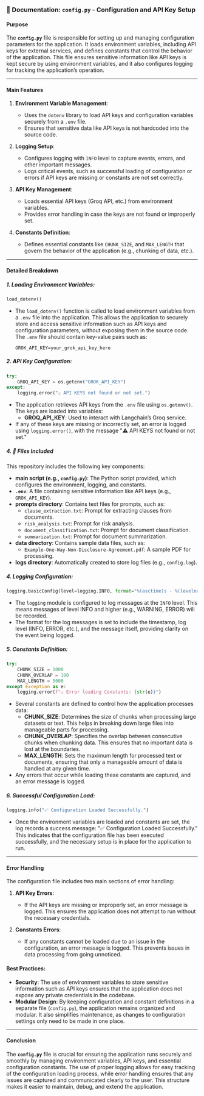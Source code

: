 ### **📄 Documentation: `config.py` - Configuration and API Key Setup**

#### **Purpose**
The **`config.py`** file is responsible for setting up and managing configuration parameters for the application. It loads environment variables, including API keys for external services, and defines constants that control the behavior of the application. This file ensures sensitive information like API keys is kept secure by using environment variables, and it also configures logging for tracking the application’s operation.

---

#### **Main Features**
1. **Environment Variable Management**:
   - Uses the `dotenv` library to load API keys and configuration variables securely from a `.env` file.
   - Ensures that sensitive data like API keys is not hardcoded into the source code.

2. **Logging Setup**:
   - Configures logging with `INFO` level to capture events, errors, and other important messages.
   - Logs critical events, such as successful loading of configuration or errors if API keys are missing or constants are not set correctly.

3. **API Key Management**:
   - Loads essential API keys (Groq API, etc.) from environment variables.
   - Provides error handling in case the keys are not found or improperly set.

4. **Constants Definition**:
   - Defines essential constants like `CHUNK_SIZE`, and `MAX_LENGTH` that govern the behavior of the application (e.g., chunking of data, etc.).

---

#### **Detailed Breakdown**

##### 1. **Loading Environment Variables**:
```python
load_dotenv()
```
- The `load_dotenv()` function is called to load environment variables from a `.env` file into the application. This allows the application to securely store and access sensitive information such as API keys and configuration parameters, without exposing them in the source code. The `.env` file should contain key-value pairs such as:
    ```
    GROK_API_KEY=your_grok_api_key_here
    ```

##### 2. **API Key Configuration**:
```python
try:
    GROQ_API_KEY = os.getenv("GROK_API_KEY")
except:
    logging.error("⚠️ API KEYS not found or not set.")
```
- The application retrieves API keys from the `.env` file using `os.getenv()`. The keys are loaded into variables:
    - **GROQ_API_KEY**: Used to interact with Langchain’s Groq service.
- If any of these keys are missing or incorrectly set, an error is logged using `logging.error()`, with the message "⚠️ API KEYS not found or not set."

##### 4. 📂 Files Included

This repository includes the following key components:

- **main script (e.g., `config.py`)**: The Python script provided, which configures the environment, logging, and constants.
- **`.env`**: A file containing sensitive information like API keys (e.g., `GROK_API_KEY`).
- **prompts directory**: Contains text files for prompts, such as:
  - `clause_extraction.txt`: Prompt for extracting clauses from documents.
  - `risk_analysis.txt`: Prompt for risk analysis.
  - `document_classification.txt`: Prompt for document classification.
  - `summarization.txt`: Prompt for document summarization.
- **data directory**: Contains sample data files, such as:
  - `Example-One-Way-Non-Disclosure-Agreement.pdf`: A sample PDF for processing.
- **logs directory**: Automatically created to store log files (e.g., `config.log`).

##### 4. **Logging Configuration**:
```python
logging.basicConfig(level=logging.INFO, format="%(asctime)s - %(levelname)s - %(message)s")
```
- The `logging` module is configured to log messages at the `INFO` level. This means messages of level INFO and higher (e.g., WARNING, ERROR) will be recorded.
- The format for the log messages is set to include the timestamp, log level (INFO, ERROR, etc.), and the message itself, providing clarity on the event being logged.

##### 5. **Constants Definition**:
```python
try:
    CHUNK_SIZE = 1000
    CHUNK_OVERLAP = 100
    MAX_LENGTH = 5000
except Exception as e:
    logging.error(f"⚠️ Error loading Constants: {str(e)}")
```
- Several constants are defined to control how the application processes data:
    - **CHUNK_SIZE**: Determines the size of chunks when processing large datasets or text. This helps in breaking down large files into manageable parts for processing.
    - **CHUNK_OVERLAP**: Specifies the overlap between consecutive chunks when chunking data. This ensures that no important data is lost at the boundaries.
    - **MAX_LENGTH**: Sets the maximum length for processed text or documents, ensuring that only a manageable amount of data is handled at any given time.
- Any errors that occur while loading these constants are captured, and an error message is logged.

##### 6. **Successful Configuration Load**:
```python
logging.info("✅ Configuration Loaded Successfully.")
```
- Once the environment variables are loaded and constants are set, the log records a success message: "✅ Configuration Loaded Successfully." This indicates that the configuration file has been executed successfully, and the necessary setup is in place for the application to run.

---

#### **Error Handling**

The configuration file includes two main sections of error handling:
1. **API Key Errors**:
   - If the API keys are missing or improperly set, an error message is logged. This ensures the application does not attempt to run without the necessary credentials.
   
2. **Constants Errors**:
   - If any constants cannot be loaded due to an issue in the configuration, an error message is logged. This prevents issues in data processing from going unnoticed.

#### **Best Practices**:
- **Security**: The use of environment variables to store sensitive information such as API keys ensures that the application does not expose any private credentials in the codebase.
- **Modular Design**: By keeping configuration and constant definitions in a separate file (`config.py`), the application remains organized and modular. It also simplifies maintenance, as changes to configuration settings only need to be made in one place.

---

#### **Conclusion**
The **`config.py`** file is crucial for ensuring the application runs securely and smoothly by managing environment variables, API keys, and essential configuration constants. The use of proper logging allows for easy tracking of the configuration loading process, while error handling ensures that any issues are captured and communicated clearly to the user. This structure makes it easier to maintain, debug, and extend the application.